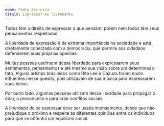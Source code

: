 ```yaml
---
nome: Pedro Ferreira
titulo: Expressar-se livremente
---
```


Todos têm o direito de expressar o que pensam, porém nem todos têm seus pensamentos respeitados.

A liberdade de expressão é de extrema importância na sociedade e está diretamente conectada com a democracia, que permite aos cidadãos defenderem suas próprias opiniões.

Muitas pessoas usufruem dessa liberdade para expressarem seus sentimentos, pensamentos e até mesmo sua visão sobre um determinado fato. Alguns artistas brasileiros como Rita Lee e Cazuza foram muito influentes nesse quesito, pois utilizavam de sua música para expressarem suas ideias.

Por outro lado, algumas pessoas utilizam dessa liberdade para propagar o ódio, o preconceito e para criar conflitos sociais.

A liberdade de se expressar deve ser usada intensamente, desde que não prejudique o próximo e respeite as diferentes opiniões entre os indivíduos para que se obtenha um equilíbrio social.

